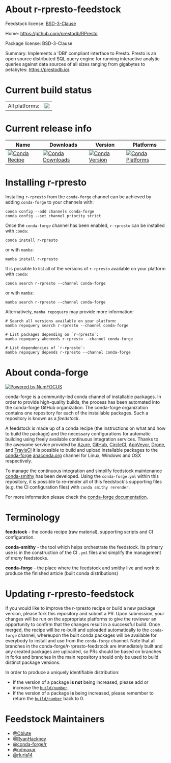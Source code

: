 About r-rpresto-feedstock
=========================

Feedstock license: [BSD-3-Clause](https://github.com/conda-forge/r-rpresto-feedstock/blob/main/LICENSE.txt)

Home: https://github.com/prestodb/RPresto

Package license: BSD-3-Clause

Summary: Implements a 'DBI' compliant interface to Presto. Presto is an open source distributed SQL query engine for running interactive analytic queries against data sources of all sizes ranging from gigabytes to petabytes: <https://prestodb.io/>.

Current build status
====================


<table><tr><td>All platforms:</td>
    <td>
      <a href="https://dev.azure.com/conda-forge/feedstock-builds/_build/latest?definitionId=10867&branchName=main">
        <img src="https://dev.azure.com/conda-forge/feedstock-builds/_apis/build/status/r-rpresto-feedstock?branchName=main">
      </a>
    </td>
  </tr>
</table>

Current release info
====================

| Name | Downloads | Version | Platforms |
| --- | --- | --- | --- |
| [![Conda Recipe](https://img.shields.io/badge/recipe-r--rpresto-green.svg)](https://anaconda.org/conda-forge/r-rpresto) | [![Conda Downloads](https://img.shields.io/conda/dn/conda-forge/r-rpresto.svg)](https://anaconda.org/conda-forge/r-rpresto) | [![Conda Version](https://img.shields.io/conda/vn/conda-forge/r-rpresto.svg)](https://anaconda.org/conda-forge/r-rpresto) | [![Conda Platforms](https://img.shields.io/conda/pn/conda-forge/r-rpresto.svg)](https://anaconda.org/conda-forge/r-rpresto) |

Installing r-rpresto
====================

Installing `r-rpresto` from the `conda-forge` channel can be achieved by adding `conda-forge` to your channels with:

```
conda config --add channels conda-forge
conda config --set channel_priority strict
```

Once the `conda-forge` channel has been enabled, `r-rpresto` can be installed with `conda`:

```
conda install r-rpresto
```

or with `mamba`:

```
mamba install r-rpresto
```

It is possible to list all of the versions of `r-rpresto` available on your platform with `conda`:

```
conda search r-rpresto --channel conda-forge
```

or with `mamba`:

```
mamba search r-rpresto --channel conda-forge
```

Alternatively, `mamba repoquery` may provide more information:

```
# Search all versions available on your platform:
mamba repoquery search r-rpresto --channel conda-forge

# List packages depending on `r-rpresto`:
mamba repoquery whoneeds r-rpresto --channel conda-forge

# List dependencies of `r-rpresto`:
mamba repoquery depends r-rpresto --channel conda-forge
```


About conda-forge
=================

[![Powered by
NumFOCUS](https://img.shields.io/badge/powered%20by-NumFOCUS-orange.svg?style=flat&colorA=E1523D&colorB=007D8A)](https://numfocus.org)

conda-forge is a community-led conda channel of installable packages.
In order to provide high-quality builds, the process has been automated into the
conda-forge GitHub organization. The conda-forge organization contains one repository
for each of the installable packages. Such a repository is known as a *feedstock*.

A feedstock is made up of a conda recipe (the instructions on what and how to build
the package) and the necessary configurations for automatic building using freely
available continuous integration services. Thanks to the awesome service provided by
[Azure](https://azure.microsoft.com/en-us/services/devops/), [GitHub](https://github.com/),
[CircleCI](https://circleci.com/), [AppVeyor](https://www.appveyor.com/),
[Drone](https://cloud.drone.io/welcome), and [TravisCI](https://travis-ci.com/)
it is possible to build and upload installable packages to the
[conda-forge](https://anaconda.org/conda-forge) [anaconda.org](https://anaconda.org/)
channel for Linux, Windows and OSX respectively.

To manage the continuous integration and simplify feedstock maintenance
[conda-smithy](https://github.com/conda-forge/conda-smithy) has been developed.
Using the ``conda-forge.yml`` within this repository, it is possible to re-render all of
this feedstock's supporting files (e.g. the CI configuration files) with ``conda smithy rerender``.

For more information please check the [conda-forge documentation](https://conda-forge.org/docs/).

Terminology
===========

**feedstock** - the conda recipe (raw material), supporting scripts and CI configuration.

**conda-smithy** - the tool which helps orchestrate the feedstock.
                   Its primary use is in the construction of the CI ``.yml`` files
                   and simplify the management of *many* feedstocks.

**conda-forge** - the place where the feedstock and smithy live and work to
                  produce the finished article (built conda distributions)


Updating r-rpresto-feedstock
============================

If you would like to improve the r-rpresto recipe or build a new
package version, please fork this repository and submit a PR. Upon submission,
your changes will be run on the appropriate platforms to give the reviewer an
opportunity to confirm that the changes result in a successful build. Once
merged, the recipe will be re-built and uploaded automatically to the
`conda-forge` channel, whereupon the built conda packages will be available for
everybody to install and use from the `conda-forge` channel.
Note that all branches in the conda-forge/r-rpresto-feedstock are
immediately built and any created packages are uploaded, so PRs should be based
on branches in forks and branches in the main repository should only be used to
build distinct package versions.

In order to produce a uniquely identifiable distribution:
 * If the version of a package **is not** being increased, please add or increase
   the [``build/number``](https://docs.conda.io/projects/conda-build/en/latest/resources/define-metadata.html#build-number-and-string).
 * If the version of a package **is** being increased, please remember to return
   the [``build/number``](https://docs.conda.io/projects/conda-build/en/latest/resources/define-metadata.html#build-number-and-string)
   back to 0.

Feedstock Maintainers
=====================

* [@Oblute](https://github.com/Oblute/)
* [@RyanHackney](https://github.com/RyanHackney/)
* [@conda-forge/r](https://github.com/orgs/conda-forge/teams/r/)
* [@ndmaxar](https://github.com/ndmaxar/)
* [@rluria14](https://github.com/rluria14/)

